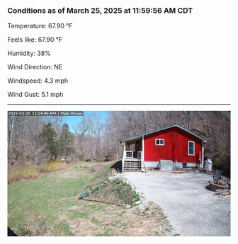 ### Conditions as of March 25, 2025 at 11:59:56 AM CDT 

Temperature: 67.90 &deg;F

Feels like: 67.90 &deg;F

Humidity: 38%

Wind Direction: NE

Windspeed: 4.3 mph

Wind Gust: 5.1 mph

---

<img src="./images/latest.jpeg"/>

